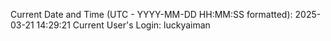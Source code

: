 Current Date and Time (UTC - YYYY-MM-DD HH:MM:SS formatted): 2025-03-21 14:29:21
Current User's Login: luckyaiman
